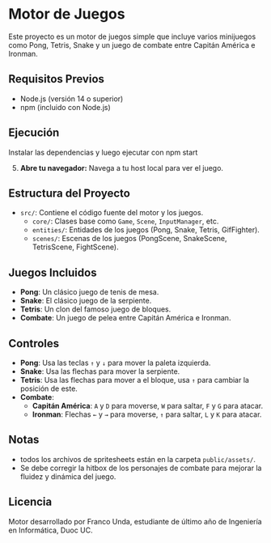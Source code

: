 # Motor de Juegos

Este proyecto es un motor de juegos simple que incluye varios minijuegos como Pong, Tetris, Snake y un juego de combate entre Capitán América e Ironman.

## Requisitos Previos

- Node.js (versión 14 o superior)
- npm (incluido con Node.js)

## Ejecución

Instalar las dependencias y luego ejecutar con npm start

5. **Abre tu navegador:**
   Navega a tu host local para ver el juego.

## Estructura del Proyecto

- `src/`: Contiene el código fuente del motor y los juegos.
  - `core/`: Clases base como `Game`, `Scene`, `InputManager`, etc.
  - `entities/`: Entidades de los juegos (Pong, Snake, Tetris, GifFighter).
  - `scenes/`: Escenas de los juegos (PongScene, SnakeScene, TetrisScene, FightScene).


## Juegos Incluidos

- **Pong**: Un clásico juego de tenis de mesa.
- **Snake**: El clásico juego de la serpiente.
- **Tetris**: Un clon del famoso juego de bloques.
- **Combate**: Un juego de pelea entre Capitán América e Ironman.

## Controles

- **Pong**: Usa las teclas `↑` y `↓` para mover la paleta izquierda.
- **Snake**: Usa las flechas para mover la serpiente.
- **Tetris**: Usa las flechas para mover a el bloque, usa `↑` para cambiar la posición de este.
- **Combate**:
  - **Capitán América**: `A` y `D` para moverse, `W` para saltar, `F` y `G` para atacar.
  - **Ironman**: Flechas `←` y `→` para moverse, `↑` para saltar, `L` y `K` para atacar.

## Notas

- todos los archivos de spritesheets están en la carpeta `public/assets/`.
- Se debe corregir la hitbox de los personajes de combate para mejorar la fluidez y dinámica del juego.

## Licencia

Motor desarrollado por Franco Unda, estudiante de último año de Ingeniería en Informática, Duoc UC. 
